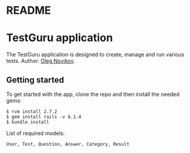 # README

# TestGuru application

The TestGuru application is designed to create, manage and run various tests.
Author: [Oleg Novikov](https://github.com/Oleg-Y-Novikov).

## Getting started

To get started with the app, clone the repo and then install the needed gems:

```
$ rvm install 2.7.2
$ gem install rails -v 6.1.4
$ bundle install
```

List of required models:

```
User, Test, Question, Answer, Category, Result
```
